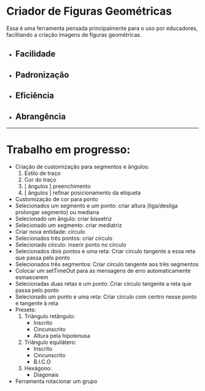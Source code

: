 # Criador de Figuras Geométricas

Essa é uma ferramenta pensada principalmente para o uso por educadores, facilitando a criação imagens de figuras geométricas.

- ## Facilidade
- ## Padronização
- ## Eficiência
- ## Abrangência

---

# Trabalho em progresso:

- Criação de customização para segmentos e ângulos:
  1.  Estilo de traço
  2.  Cor do traço
  3.  [ ângulos ] preenchimento
  4.  [ ângulos ] refinar posicionamento da etiqueta
- Customização de cor para ponto
- Selecionados um segmento e um ponto: criar altura (liga/desliga prolongar segmento) ou mediana
- Selecionado um ângulo: criar bissetriz
- Selecionado um segmento: criar mediatriz
- Criar nova entidade: círculo
- Selecionados três pontos: criar círculo
- Selecionado círculo: inserir ponto no círculo
- Selecionados dois pontos e uma reta: Criar círculo tangente a essa reta que passa pelo ponto
- Selecionados três segmentos: Criar círculo tangente aos três segmentos
- Colocar um setTimeOut para as mensagens de erro automaticamente esmaecerem
- Selecionadas duas retas e um ponto: Criar círculo tangente a reta que passa pelo ponto
- Selecionado um ponto e uma reta: Criar círculo com centro nesse ponto e tangente à reta
- Presets:
  1. Triângulo retângulo:
     - Inscrito
     - Cincunscrito
     - Altura pela hipotenusa
  2. Triângulo equilátero:
     - Inscrito
     - Cincunscrito
     - B.I.C.O
  3. Hexágono:
     - Diagonais
- Ferramenta rotacionar um grupo
